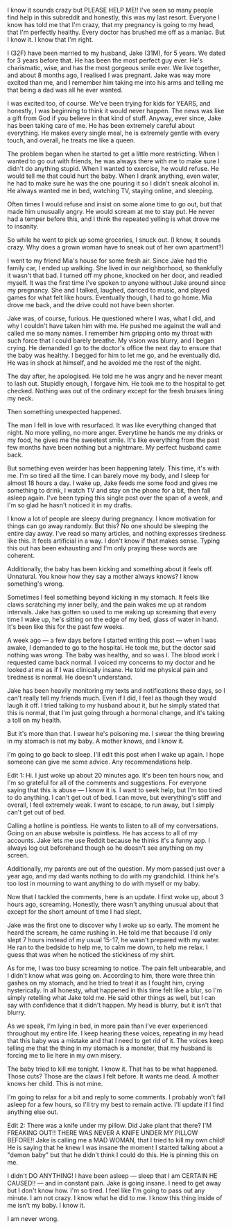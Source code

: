I know it sounds crazy but PLEASE HELP ME!! I've seen so many people find help in this subreddit and honestly, this was my last resort. Everyone I know has told me that I'm crazy, that my pregnancy is going to my head, that I'm perfectly healthy. Every doctor has brushed me off as a maniac. But I know it. I know that I'm right.

I (32F) have been married to my husband, Jake (31M), for 5 years. We dated for 3 years before that. He has been the most perfect guy ever. He's charismatic, wise, and has the most gorgeous smile ever. We live together, and about 8 months ago, I realised I was pregnant. Jake was way more excited than me, and I remember him taking me into his arms and telling me that being a dad was all he ever wanted.

I was excited too, of course. We've been trying for kids for YEARS, and honestly, I was beginning to think it would never happen. The news was like a gift from God if you believe in that kind of stuff. Anyway, ever since, Jake has been taking care of me. He has been extremely careful about everything. He makes every single meal, he is extremely gentle with every touch, and overall, he treats me like a queen. 

The problem began when he started to get a little more restricting. When I wanted to go out with friends, he was always there with me to make sure I didn't do anything stupid. When I wanted to exercise, he would refuse. He would tell me that could hurt the baby. When I drank anything, even water, he had to make sure he was the one pouring it so I didn't sneak alcohol in. He always wanted me in bed, watching TV, staying online, and sleeping. 

Often times I would refuse and insist on some alone time to go out, but that made him unusually angry. He would scream at me to stay put. He never had a temper before this, and I think the repeated yelling is what drove me to insanity.

So while he went to pick up some groceries, I snuck out. (I know, it sounds crazy. Why does a grown woman have to sneak out of her own apartment?)

I went to my friend Mia's house for some fresh air. Since Jake had the family car, I ended up walking. She lived in our neighborhood, so thankfully it wasn't that bad. I turned off my phone, knocked on her door, and readied myself. It was the first time I've spoken to anyone without Jake around since my pregnancy. She and I talked, laughed, danced to music, and played games for what felt like hours. Eventually though, I had to go home. Mia drove me back, and the drive could not have been shorter.

Jake was, of course, furious. He questioned where I was, what I did, and why I couldn't have taken him with me. He pushed me against the wall and called me so many names. I remember him gripping onto my throat with such force that I could barely breathe. My vision was blurry, and I began crying. He demanded I go to the doctor's office the next day to ensure that the baby was healthy. I begged for him to let me go, and he eventually did. He was in shock at himself, and he avoided me the rest of the night.

The day after, he apologised. He told me he was angry and he never meant to lash out. Stupidly enough, I forgave him. He took me to the hospital to get checked. Nothing was out of the ordinary except for the fresh bruises lining my neck. 

Then something unexpected happened.

The man I fell in love with resurfaced. It was like everything changed that night. No more yelling, no more anger. Everytime he hands me my drinks or my food, he gives me the sweetest smile. It's like everything from the past few months have been nothing but a nightmare. My perfect husband came back.

But something even weirder has been happening lately. This time, it's with me. I'm so tired all the time. I can barely move my body, and I sleep for almost 18 hours a day. I wake up, Jake feeds me some food and gives me something to drink, I watch TV and stay on the phone for a bit, then fall asleep again. I've been typing this single post over the span of a week, and I'm so glad he hasn't noticed it in my drafts. 

I know a lot of people are sleepy during pregnancy. I know motivation for things can go away randomly. But this? No one should be sleeping the entire day away. I've read so many articles, and nothing expresses tiredness like this. It feels artificial in a way. I don't know if that makes sense. Typing this out has been exhausting and I'm only praying these words are coherent.

Additionally, the baby has been kicking and something about it feels off. Unnatural. You know how they say a mother always knows? I know something's wrong.

Sometimes I feel something beyond kicking in my stomach. It feels like claws scratching my inner belly, and the pain wakes me up at random intervals. Jake has gotten so used to me waking up screaming that every time I wake up, he's sitting on the edge of my bed, glass of water in hand. It's been like this for the past few weeks.

A week ago — a few days before I started writing this post — when I was awake, I demanded to go to the hospital. He took me, but the doctor said nothing was wrong. The baby was healthy, and so was I. The blood work I requested came back normal. I voiced my concerns to my doctor and he looked at me as if I was clinically insane. He told me physical pain and tiredness is normal. He doesn't understand.

Jake has been heavily monitoring my texts and notifications these days, so I can't really tell my friends much. Even if I did, I feel as though they would laugh it off. I tried talking to my husband about it, but he simply stated that this is normal, that I'm just going through a hormonal change, and it's taking a toll on my health.

But it's more than that. I swear he's poisoning me. I swear the thing brewing in my stomach is not my baby. A mother knows, and I know it. 

I'm going to go back to sleep. I'll edit this post when I wake up again. I hope someone can give me some advice. Any recommendations help.


Edit 1: Hi. I just woke up about 20 minutes ago. It's been ten hours now, and I'm so grateful for all of the comments and suggestions. For everyone saying that this is abuse — I know it is. I want to seek help, but I'm too tired to do anything. I can't get out of bed. I can move, but everything's stiff and overall, I feel extremely weak. I want to escape, to run away, but I simply can't get out of bed. 

Calling a hotline is pointless. He wants to listen to all of my conversations. Going on an abuse website is pointless. He has access to all of my accounts. Jake lets me use Reddit because he thinks it's a funny app. I always log out beforehand though so he doesn't see anything on my screen.

Additionally, my parents are out of the question. My mom passed just over a year ago, and my dad wants nothing to do with my grandchild. I think he's too lost in mourning to want anything to do with myself or my baby.

Now that I tackled the comments, here is an update. I first woke up, about 3 hours ago, screaming. Honestly, there wasn't anything unusual about that except for the short amount of time I had slept.

Jake was the first one to discover why I woke up so early. The moment he heard the scream, he came rushing in. He told me that because I'd only slept 7 hours instead of my usual 15-17, he wasn't prepared with my water. He ran to the bedside to help me, to calm me down, to help me relax. I guess that was when he noticed the stickiness of my shirt.

As for me, I was too busy screaming to notice. The pain felt unbearable, and I didn't know what was going on. According to him, there were three thin gashes on my stomach, and he tried to treat it as I fought him, crying hysterically. In all honesty, what happened in this time felt like a blur, so I'm simply retelling what Jake told me. He said other things as well, but I can say with confidence that it didn't happen. My head is blurry, but it isn't that blurry.

As we speak, I'm lying in bed, in more pain than I've ever experienced throughout my entire life. I keep hearing these voices, repeating in my head that this baby was a mistake and that I need to get rid of it. The voices keep telling me that the thing in my stomach is a monster, that my husband is forcing me to lie here in my own misery.

The baby tried to kill me tonight. I know it. That has to be what happened. Those cuts? Those are the claws I felt before. It wants me dead. A mother knows her child. This is not mine.

I'm going to relax for a bit and reply to some comments. I probably won't fall asleep for a few hours, so I'll try my best to remain active. I'll update if I find anything else out.

Edit 2: There was a knife under my pillow. Did Jake plant that there? I'M FREAKING OUT!! THERE WAS NEVER A KNIFE UNDER MY PILLOW BEFORE!! Jake is calling me a MAD WOMAN, that I tried to kill my own child! He is saying that he knew I was insane the moment I started talking about a "demon baby" but that he didn't think I could do this. He is pinning this on me.

I didn't DO ANYTHING! I have been asleep — sleep that I am CERTAIN HE CAUSED!! — and in constant pain. Jake is going insane. I need to get away but I don't know how. I'm so tired. I feel like I'm going to pass out any minute. I am not crazy. I know what he did to me. I know this thing inside of me isn't my baby. I know it.

I am never wrong.